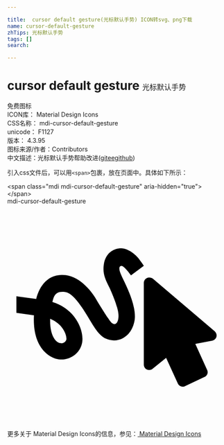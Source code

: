 ```yaml
---

title:  cursor default gesture(光标默认手势) ICON转svg、png下载
name: cursor-default-gesture
zhTips: 光标默认手势
tags: []
search: 

---
```


# cursor default gesture  <small style="font-size: 60%;font-weight: 100">光标默认手势</small>


<div class="detail-page">
<p>
<span><span class="badge-success badge">免费图标</span> </span>
<br/>
<span>
ICON库：
<span class="badge-secondary badge">Material Design Icons</span> 
</span>
<br/>
<span>
CSS名称：
<span class="badge-secondary badge">mdi-cursor-default-gesture</span> 
</span>
<br/>
<span>
unicode：
<span class="badge-secondary badge">F1127</span> 
<copy-btn content='F1127' btn-title=""></copy-btn>
<copy-btn :content='String.fromCodePoint(parseInt("F1127", 16))' btn-title="复制U"></copy-btn>
</span>
<br/>
<span>
版本：
<span class="badge-secondary badge">4.3.95</span> 
</span>
<br/>
<span>图标来源/作者：<span class="badge-light badge">Contributors</span></span> 
<br/>
<span class="zh-detail">中文描述：<span class="badge-primary badge">光标默认手势</span><span class="help-link"><span>帮助改进</span>(<a href="https://gitee.com/liuwave/icon-helper/edit/master/json/material/cursor-default-gesture.json" target="_blank" rel="noopener noreferrer">gitee</a><a href="https://github.com/liuwave/icon-helper/edit/master/json/material/cursor-default-gesture.json" target="_blank" rel="noopener noreferrer">github</a></span>)</span><br/>
</p>
</div>
<div class="alert alert-dark">
  <i class="mdi mdi-cursor-default-gesture mdi-48px"></i>
  <i class="mdi mdi-cursor-default-gesture mdi-36px"></i>
  <i class="mdi mdi-cursor-default-gesture mdi-24px"></i>
  <i class="mdi mdi-cursor-default-gesture mdi-18px"></i>
</div>
<div>
  <p>引入css文件后，可以用<code>&lt;span&gt;</code>包裹，放在页面中。具体如下所示：    
  </p>
  <div class="alert alert-primary" style="font-size: 14px">
    &lt;span class="mdi mdi-cursor-default-gesture" aria-hidden="true"&gt;&lt;/span&gt;
    <copy-btn content='<span class="mdi mdi-cursor-default-gesture" aria-hidden="true"></span>'></copy-btn>
  </div>
  <div class="alert alert-secondary">
    <i class="mdi mdi-cursor-default-gesture"
    style="font-size: 24px"
    aria-hidden="true"></i> mdi-cursor-default-gesture
    <copy-btn content="mdi-cursor-default-gesture" btn-title="复制图标名称"></copy-btn>
  </div>
</div>
<div id="svg" class="svg-wrap">
<svg xmlns="http://www.w3.org/2000/svg" viewBox="0 0 24 24"><path d="M15.59 8C15.26 8 15 8.27 15 8.6V17.57C15 17.9 15.26 18.17 15.59 18.17C15.74 18.17 15.86 18.12 15.96 18.04L17.45 16.83L18.74 19.66C18.84 19.88 19.05 20 19.27 20C19.36 20 19.44 20 19.53 19.94L21.67 18.93C21.97 18.79 22.11 18.43 21.95 18.14L20.66 15.3L22.53 14.94C22.65 14.91 22.77 14.85 22.86 14.74C23.07 14.5 23.04 14.12 22.77 13.89L16 8.13C15.88 8.05 15.74 8 15.59 8M12.5 6.73C12.72 6.66 13.17 7.19 13.59 7.76L15 6.71C14.87 6.5 14.69 6.25 14.47 5.96C14.31 5.75 13.59 4.93 12.66 4.8C12.04 4.72 10.81 5.06 10.6 6.61C10.47 7.58 10.76 8.19 11.21 9.08C11.46 9.6 12.04 10.96 12.18 11.78C12.33 12.59 12.06 13.16 11.74 13.12C11.44 13.08 11.2 12.65 11.03 12.41C10.89 12.22 10 10.82 9.67 10.23C9.22 9.5 8.04 7.96 6.44 7.74C4.35 7.46 3.44 9.2 3.18 10.36L1 10.06V11.88L2.93 12.15C2.75 15.6 4.5 16.82 5.67 17C6.92 17.15 8.08 16.28 8.24 15.06C8.41 13.84 7.56 11.5 4.96 10.69C5.1 10.15 5.21 9.43 6.36 9.59C7.26 9.71 8.21 11.26 8.93 12.44C9.58 13.53 10.1 14.39 10.83 14.72C11.45 15 12.16 14.97 12.73 14.65C13.42 14.26 13.86 13.55 14 12.63C14.22 10.9 12.7 8.17 12.57 7.84C12.4 7.46 12.12 6.82 12.5 6.73M6.5 14.78C6.43 15.11 6.1 15.25 5.88 15.22C5.38 15.16 4.66 14.5 4.71 12.53C6.17 13.13 6.53 14.35 6.5 14.78Z" /></svg>
</div>
<detail full-name='mdi-cursor-default-gesture'></detail>
    
<div><p>更多关于 Material Design Icons的信息，参见：<a target="_blank" href="https://iconhelper.cn/material.html"> Material Design Icons</a>
</p></div>
